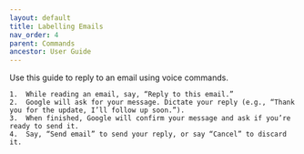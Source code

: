```yaml
---
layout: default
title: Labelling Emails
nav_order: 4
parent: Commands
ancestor: User Guide
---
```


Use this guide to reply to an email using voice commands.

	1.	While reading an email, say, “Reply to this email.”
	2.	Google will ask for your message. Dictate your reply (e.g., “Thank you for the update, I’ll follow up soon.”).
	3.	When finished, Google will confirm your message and ask if you’re ready to send it.
	4.	Say, “Send email” to send your reply, or say “Cancel” to discard it.